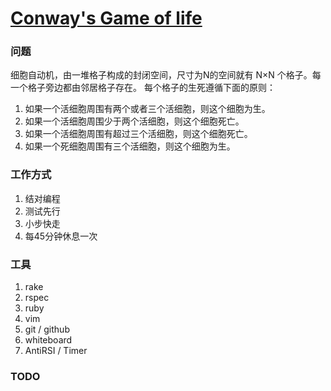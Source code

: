 [Conway's Game of life](http://en.wikipedia.org/wiki/Conway%27s_Game_of_Life)
============

### 问题
细胞自动机，由一堆格子构成的封闭空间，尺寸为N的空间就有 N×N 个格子。每一个格子旁边都由邻居格子存在。 每个格子的生死遵循下面的原则：

1. 如果一个活细胞周围有两个或者三个活细胞，则这个细胞为生。
2. 如果一个活细胞周围少于两个活细胞，则这个细胞死亡。
3. 如果一个活细胞周围有超过三个活细胞，则这个细胞死亡。
4. 如果一个死细胞周围有三个活细胞，则这个细胞为生。

### 工作方式

1. 结对编程
2. 测试先行
3. 小步快走
4. 每45分钟休息一次

### 工具

1. rake
2. rspec
3. ruby
4. vim
5. git / github
6. whiteboard
7. AntiRSI / Timer

### TODO

